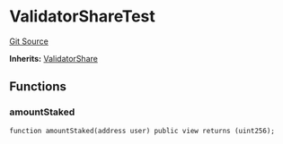 # ValidatorShareTest
[Git Source](https://github.com/TOKnetwork/contracts/blob/155f729fd8db0676297384375468d4d45b8aa44e/contracts/test/ValidatorShareTest.sol)

**Inherits:**
[ValidatorShare](/contracts/staking/validatorShare/ValidatorShare.sol/contract.ValidatorShare.md)


## Functions
### amountStaked


```solidity
function amountStaked(address user) public view returns (uint256);
```

